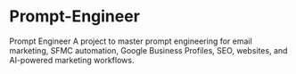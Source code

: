 # Prompt-Engineer
Prompt Engineer A project to master prompt engineering for email marketing, SFMC automation, Google Business Profiles, SEO, websites, and AI-powered marketing workflows.
